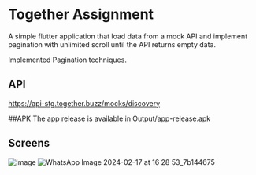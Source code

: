 
# Together Assignment

A simple flutter application that load
data from a mock API and implement pagination with unlimited scroll until the API returns empty data.

Implemented Pagination techniques.



## API

https://api-stg.together.buzz/mocks/discovery

##APK
The app release is available in Output/app-release.apk

## Screens

![image](https://github.com/asifmohammed3/Together/assets/82872316/b32ec0bd-e7df-4901-8a50-eebcaccb483d) ![WhatsApp Image 2024-02-17 at 16 28 53_7b144675](https://github.com/asifmohammed3/Together/assets/82872316/a371b48c-4ca1-4393-8e28-ddde686f1cfc)
